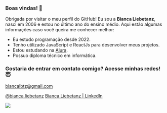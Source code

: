 ### Boas vindas! 💖

Obrigada por visitar o meu perfil do GitHub! Eu sou a **Bianca Liebetanz**, nasci em 2006 e estou no último ano do ensino médio. Aqui estão algumas informações caso você queira me conhecer melhor:

- Eu estudo programação desde 2022.
- Tenho utilizado JavaScript e ReactJs para desenvolver meus projetos.
- Estou estudando na [Alura](https://www.alura.com.br).
- Possuo diploma técnico em informática.

### Gostaria de entrar em contato comigo? Acesse minhas redes! 😇

biancalbtz@gmail.com 

[@bianca.liebetanz](https://www.instagram.com/bianca.liebetanz?igsh=ZjBidXlwZDk0d21x)
[Bianca Liebetanz | LinkedIn](www.linkedin.com/in/bianca-liebetanz)

![](https://media1.tenor.com/m/GOabrbLMl4AAAAAd/plink-cat-plink.gif)
